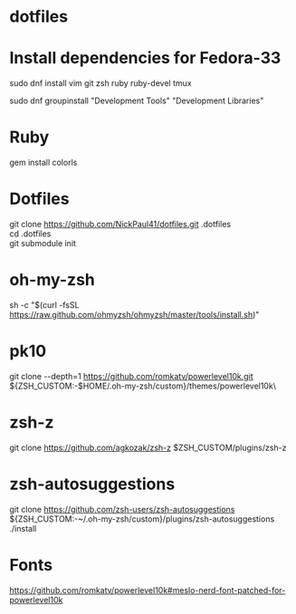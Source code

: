 # dotfiles

# Install dependencies for Fedora-33

sudo dnf install vim git zsh ruby ruby-devel tmux

sudo dnf groupinstall "Development Tools" "Development Libraries"



# Ruby 

gem  install colorls


# Dotfiles
git clone https://github.com/NickPaul41/dotfiles.git .dotfiles\
cd .dotfiles\
git submodule init

# oh-my-zsh
sh -c "$(curl -fsSL https://raw.github.com/ohmyzsh/ohmyzsh/master/tools/install.sh)"

# pk10
git clone --depth=1 https://github.com/romkatv/powerlevel10k.git ${ZSH_CUSTOM:-$HOME/.oh-my-zsh/custom}/themes/powerlevel10k\

# zsh-z
git clone https://github.com/agkozak/zsh-z $ZSH_CUSTOM/plugins/zsh-z

# zsh-autosuggestions
git clone https://github.com/zsh-users/zsh-autosuggestions ${ZSH_CUSTOM:-~/.oh-my-zsh/custom}/plugins/zsh-autosuggestions\
./install

# Fonts
https://github.com/romkatv/powerlevel10k#meslo-nerd-font-patched-for-powerlevel10k
